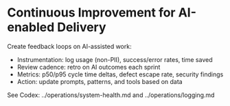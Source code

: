 # Continuous Improvement for AI-enabled Delivery

Create feedback loops on AI-assisted work:
- Instrumentation: log usage (non-PII), success/error rates, time saved
- Review cadence: retro on AI outcomes each sprint
- Metrics: p50/p95 cycle time deltas, defect escape rate, security findings
- Action: update prompts, patterns, and tools based on data

See Codex: ../operations/system-health.md and ../operations/logging.md
